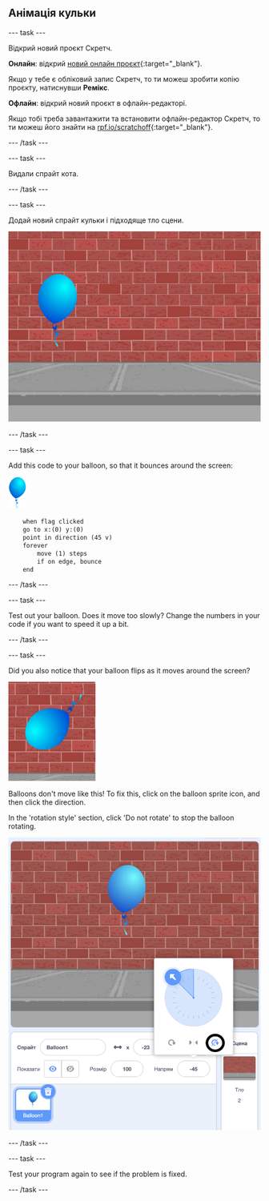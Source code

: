 ## Анімація кульки

--- task ---

Відкрий новий проєкт Скретч.

**Онлайн**: відкрий [новий онлайн проєкт](http://rpf.io/scratch-new){:target="_blank"}.

Якщо у тебе є обліковий запис Скретч, то ти можеш зробити копію проєкту, натиснувши **Ремікс**.

**Офлайн**: відкрий новий проєкт в офлайн-редакторі.

Якщо тобі треба завантажити та встановити офлайн-редактор Скретч, то ти можеш його знайти на [rpf.io/scratchoff](http://rpf.io/scratchoff){:target="_blank"}.

--- /task ---

--- task ---

Видали спрайт кота.

--- /task ---

--- task ---

Додай новий спрайт кульки і підходяще тло сцени.

![backdrop and balloon sprite](images/balloons-balloon.png)

--- /task ---


--- task ---

Add this code to your balloon, so that it bounces around the screen:

![balloon sprite](images/balloon-sprite.png)

```blocks3
    when flag clicked
    go to x:(0) y:(0)
    point in direction (45 v)
    forever
        move (1) steps
        if on edge, bounce
    end
```

--- /task ---

--- task ---

Test out your balloon. Does it move too slowly? Change the numbers in your code if you want to speed it up a bit.

--- /task ---

--- task ---

Did you also notice that your balloon flips as it moves around the screen?

![balloon upside down](images/balloons-flip.png)

Balloons don't move like this! To fix this, click on the balloon sprite icon, and then click the direction.

In the 'rotation style' section, click 'Do not rotate' to stop the balloon rotating.

![rotation style option](images/balloons-lock-annotated.png)

--- /task ---

--- task ---

Test your program again to see if the problem is fixed.

--- /task ---
